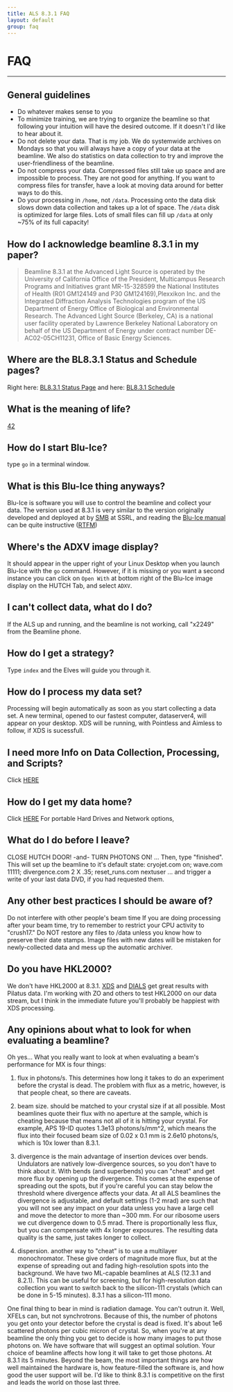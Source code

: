 ```yaml
---
title: ALS 8.3.1 FAQ
layout: default
group: faq
---
```


# FAQ

---

## General guidelines

* Do whatever makes sense to you
* To minimize training, we are trying to organize the beamline so that following your intuition will have the desired outcome.  If it doesn't I'd like to hear about it.
* Do not delete your data. That is my job. We do systemwide archives on Mondays so that you will always have a copy of your data at the beamline. We also do statistics on data collection to try and improve the user-friendliness of the beamline.
* Do not compress your data. Compressed files still take up space and are impossible to process. They are not good for anything. If you want to compress files for transfer, have a look at moving data around for better ways to do this.
* Do your processing in `/home`, not `/data`. Processing onto the data disk slows down data collection and takes up a lot of space. The `/data` disk is optimized for large files. Lots of small files can fill up `/data` at only ~75% of its full capacity!

## How do I acknowledge beamline 8.3.1 in my paper?

> Beamline 8.3.1 at the Advanced Light Source is operated by the University of California Office of the President, Multicampus Research Programs and Initiatives grant MR-15-328599 the National Institutes of Health (R01 GM124149 and P30 GM124169),Plexxikon Inc. and the Integrated Diffraction Analysis Technologies program of the US Department of Energy Office of Biological and Environmental Research. The Advanced Light Source (Berkeley, CA) is a national user facility operated by Lawrence Berkeley National Laboratory on behalf of the US Department of Energy under contract number DE-AC02-05CH11231, Office of Basic Energy Sciences. </p> </blockquote>

## Where are the BL8.3.1 Status and Schedule pages?

Right here: [BL8.3.1 Status Page](/beamline/status/) and here: [BL8.3.1 Schedule](/beamline/schedule/)

## What is the meaning of life?

[42](https://en.wikipedia.org/wiki/42_(number)#The_Hitchhiker's_Guide_to_the_Galaxy)

## How do I start Blu-Ice?

type `go` in a terminal window.

## What is this Blu-Ice thing anyways?

Blu-Ice is software you will use to control the beamline and collect your data. The version used at
8.3.1 is very similar to the version originally developed and deployed at by
[SMB](https://www-ssrl.slac.stanford.edu/smb/) at SSRL, and reading the
[Blu-Ice manual](https://smb.slac.stanford.edu/facilities/software/blu-ice/) can be quite
instructive ([RTFM](https://en.wikipedia.org/wiki/RTFM))

## Where's the ADXV image display?

It should appear in the upper right of your Linux Desktop when you launch Blu-Ice with the `go`
command. However, if it is missing or you want a second instance you can click on `Open With` at
bottom right of the Blu-Ice image display on the HUTCH Tab, and select `ADXV`.

## I can't collect data, what do I do?

If the ALS up and running, and the beamline is not working, call "x2249" from the Beamline phone.

## How do I get a strategy?

Type `index` and the Elves will guide you through it.

## How do I process my data set?

Processing will begin automatically as soon as you start collecting a data set.
A new terminal, opened to our fastest computer, dataserver4, will appear on your desktop.
XDS will be running, with Pointless and Aimless to follow, if XDS is sucessfull.

## I need more Info on Data Collection, Processing, and Scripts?

Click [HERE](http://bl831.als.lbl.gov/~gmeigs/useful_scripts.html)

## How do I get my data home?

Click [HERE](http://bl831.als.lbl.gov/~gmeigs/data_backup.html) For portable Hard Drives and Network options,

## What do I do before I leave?

  CLOSE HUTCH DOOR!   -and-   TURN PHOTONS ON!
... Then, type "finished". This will set up the beamline to it's default state:
cryojet.com on; wave.com 11111; divergence.com 2 X .35; reset_runs.com nextuser
... and trigger a write of your last data DVD, if you had requested them.

## Any other best practices I should be aware of?

Do not interfere with other people's beam time
If you are doing processing after your beam time, try to remember to restrict your CPU activity to "crush17." Do NOT restore any files to /data unless you know how to preserve their date stamps. Image files with new dates will be mistaken for newly-collected data and mess up the automatic archiver.

## Do you have HKL2000?

We don't have HKL2000 at 8.3.1. [XDS](https://xds.mr.mpg.de) and [DIALS](https://dials.github.io)
get great results with Pilatus data. I'm working with ZO and others to test HKL2000 on our data
stream, but I think in the immediate future you'll probably be happiest with XDS processing.

## Any opinions about what to look for when evaluating a beamline?

Oh yes... What you really want to look at when evaluating a beam's performance for MX is four things:

1. flux in photons/s.  This determines how long it takes to do an experiment before the crystal is dead. The problem with flux as a metric, however, is that people cheat, so there are caveats.

2. beam size. should be matched to your crystal size if at all possible.  Most beamlines quote their flux with no aperture at the sample, which is cheating because that means not all of it is hitting your crystal. For example, APS 19-ID quotes 1.3e13 photons/s/mm^2, which means the flux into their focused beam size of 0.02 x 0.1 mm is 2.6e10 photons/s, which is 10x lower than 8.3.1.

3. divergence is the main advantage of insertion devices over bends. Undulators are natively low-divergence sources, so you don't have to think about it.  With bends (and superbends) you can "cheat" and get more flux by opening up the divergence.  This comes at the expense of spreading out the spots, but if you're careful you can stay below the threshold where divergence affects your data.  At all ALS beamlines the divergence is adjustable, and default settings (1-2 mrad) are such that you will not see any impact on your data unless you have a large cell and move the detector to more than ~300 mm.  For our ribosome users we cut divergence down to 0.5 mrad.  There is proportionally less flux, but you can compensate with 4x longer exposures.  The resulting data quality is the same, just takes longer to collect.

4. dispersion. another way to "cheat" is to use a multilayer monochromator.  These give orders of magnitude more flux, but at the expense of spreading out and fading high-resolution spots into the background. We have two ML-capable beamlines at ALS (12.3.1 and 8.2.1).  This can be useful for screening, but for high-resolution data collection you want to switch back to the silicon-111 crystals (which can be done in 5-15 minutes).  8.3.1 has a silicon-111 mono.

One final thing to bear in mind is radiation damage.  You can't outrun it.  Well, XFELs can, but not synchrotrons.  Because of this, the number of photons you get onto your detector before the crystal is dead is fixed.  It's about 1e6 scattered photons per cubic micron of crystal.  So, when you're at any beamline the only thing you get to decide is how many images to put those photons on.  We have software that will suggest an optimal solution.  Your choice of beamline affects how long it will take to get those photons.  At 8.3.1 its 5 minutes.  Beyond the beam, the most important things are how well maintained the hardware is, how feature-filled the software is, and how good the user support will be.  I'd like to think 8.3.1 is competitive on the first and leads the world on those last three.
